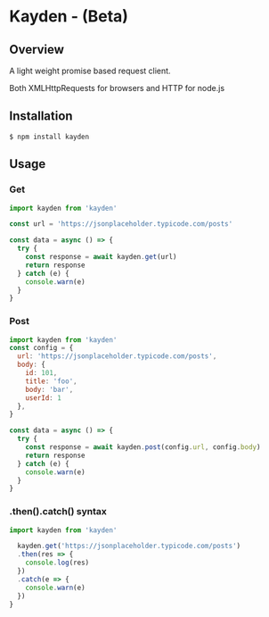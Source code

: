 # Kayden - (Beta)

## Overview

A light weight promise based request client.

Both XMLHttpRequests for browsers and HTTP for node.js

## Installation

```
$ npm install kayden
```

## Usage

### Get

```javascript
import kayden from 'kayden'

const url = 'https://jsonplaceholder.typicode.com/posts'

const data = async () => {
  try {
    const response = await kayden.get(url)
    return response
  } catch (e) {
    console.warn(e)
  }
}
```

### Post

```javascript
import kayden from 'kayden'
const config = {
  url: 'https://jsonplaceholder.typicode.com/posts',
  body: {
    id: 101,
    title: 'foo',
    body: 'bar',
    userId: 1
  },
}

const data = async () => {
  try {
    const response = await kayden.post(config.url, config.body)
    return response
  } catch (e) {
    console.warn(e)
  }
}

```
### .then().catch() syntax

```javascript
import kayden from 'kayden'

  kayden.get('https://jsonplaceholder.typicode.com/posts')
  .then(res => {
    console.log(res)
  })
  .catch(e => {
    console.warn(e)
  })
}

```
